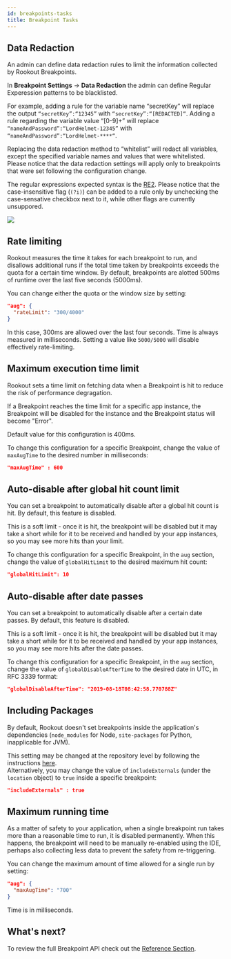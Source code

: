 ```yaml
---
id: breakpoints-tasks
title: Breakpoint Tasks
---
```


## Data Redaction

An admin can define data redaction rules to limit the information collected by Rookout Breakpoints.

In **Breakpoint Settings** -> **Data Redaction** the admin can define Regular Experession patterns to be blacklisted.

For example, adding a rule for the variable name “secretKey” will replace the output `“secretKey”:“12345”` with `“secretKey”:“[REDACTED]“`.
Adding a rule regarding the variable value “[0-9]+” will replace `“nameAndPassword”:“LordHelmet-12345”` with `“nameAndPassword”:“LordHelmet-****“`.

Replacing the data redaction method to “whitelist” will redact all variables, except the specified variable names and values that were whitelisted.
Please notice that the data redaction settings will apply only to breakpoints that were set following the configuration change.

The regular expressions expected syntax is the [RE2](https://github.com/google/re2/wiki/Syntax). Please notice that the case-insensitive flag (`(?i)`) can be added to a rule only by unchecking the case-sensative checkbox next to it, while other flags are currently unsuppored. 

<img src="/img/screenshots/data_redaction_example_1.png" />

## Rate limiting

Rookout measures the time it takes for each breakpoint to run, and disallows additional runs if the total time taken by breakpoints exceeds the quota for a certain time window. By default, breakpoints are alotted 500ms of runtime over the last five seconds (5000ms).

You can change either the quota or the window size by setting:

```json
"aug": {
  "rateLimit": "300/4000"
}
```

In this case, 300ms are allowed over the last four seconds. Time is always measured in milliseconds. Setting a value like `5000/5000` will disable effectively rate-limiting.

## Maximum execution time limit

Rookout sets a time limit on fetching data when a Breakpoint is hit to reduce the risk of performance degragation.

If a Breakpoint reaches the time limit for a specific app instance, the Breakpoint will be disabled for the instance and the Breakpoint status will become "Error".

Default value for this configuration is 400ms.

To change this configuration for a specific Breakpoint, change the value of `maxAugTime` to the desired number in milliseconds:
```json
"maxAugTime" : 600
```

## Auto-disable after global hit count limit

You can set a breakpoint to automatically disable after a global hit count is hit. By default, this feature is disabled.

This is a soft limit - once it is hit, the breakpoint will be disabled but it may take a short while for it to be received and handled by your app instances, so you may see more hits than your limit. 

To change this configuration for a specific Breakpoint, in the `aug` section, change the value of `globalHitLimit` to the desired maximum hit count:
```json
"globalHitLimit": 10
```

## Auto-disable after date passes

You can set a breakpoint to automatically disable after a certain date passes. By default, this feature is disabled.

This is a soft limit - once it is hit, the breakpoint will be disabled but it may take a short while for it to be received and handled by your app instances, so you may see more hits after the date passes. 

To change this configuration for a specific Breakpoint, in the `aug` section, change the value of `globalDisableAfterTime` to the desired date in UTC, in RFC 3339 format:
```json
"globalDisableAfterTime": "2019-08-18T08:42:58.770788Z"
```

## Including Packages

By default, Rookout doesn't set breakpoints inside the application's dependencies (`node_modules` for Node, `site-packages` for Python, inapplicable for JVM).

This setting may be changed at the repository level by following the instructions [here](source-repos.md#debugging-packages).  
Alternatively, you may change the value of `includeExternals` (under the `location` object) to `true` inside a specific breakpoint:
```json
"includeExternals" : true
```

## Maximum running time

As a matter of safety to your application, when a single breakpoint run takes more than a reasonable time to run, it is disabled permanently. When this happens, the breakpoint will need to be manually re-enabled using the IDE, perhaps also collecting less data to prevent the safety from re-triggering.

You can change the maximum amount of time allowed for a single run by setting:

```json
"aug": {
  "maxAugTime": "700"
}
```

Time is in milliseconds.

## What's next?

To review the full Breakpoint API check out the [Reference Section](breakpoints-reference.md).
